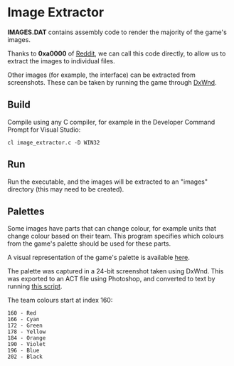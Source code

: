 # Image Extractor

**IMAGES.DAT** contains assembly code to render the majority of the game's images.

Thanks to **0xa0000** of [Reddit](https://www.reddit.com/r/asm/comments/as8ivk/how_can_i_call_a_stored_routine_with_unknown/egtl489/), we can call this code directly, to allow us to extract the images to individual files.

Other images (for example, the interface) can be extracted from screenshots. These can be taken by running the game through [DxWnd](https://sourceforge.net/projects/dxwnd/).

## Build

Compile using any C compiler, for example in the Developer Command Prompt for Visual Studio:

    cl image_extractor.c -D WIN32

## Run

Run the executable, and the images will be extracted to an "images" directory (this may need to be created).

## Palettes

Some images have parts that can change colour, for example units that change colour based on their team. This program specifies which colours from the game's palette should be used for these parts.

A visual representation of the game's palette is available [here](palette.png).

The palette was captured in a 24-bit screenshot taken using DxWnd. This was exported to an ACT file using Photoshop, and converted to text by running [this script](convert_palette.py).

The team colours start at index 160:

    160 - Red
    166 - Cyan
    172 - Green
    178 - Yellow
    184 - Orange
    190 - Violet
    196 - Blue
    202 - Black
